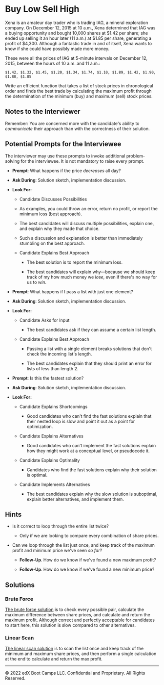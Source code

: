 # Buy Low Sell High

Xena is an amateur day trader who is trading IAG, a mineral exploration company. On December 12, 2015 at 10 a.m., Xena determined that IAG was a buying opportunity and bought 10,000 shares at $1.42 per share; she ended up selling it an hour later (11 a.m.) at $1.85 per share, generating a profit of $4,300. Although a fantastic trade in and of itself, Xena wants to know if she could have possibly made more money.

These were all the prices of IAG at 5-minute intervals on December 12, 2015, between the hours of 10 a.m. and 11 a.m.:

`$1.42, $1.32, $1.45, $1.20, $1.34, $1.74, $1.10, $1.89, $1.42, $1.90, $1.80, $1.85`

Write an efficient function that takes a list of stock prices in chronological order and finds the best trade by calculating the maximum profit through the determination of the minimum (buy) and maximum (sell) stock prices.

## Notes to the Interviewer

Remember: You are concerned more with the candidate's ability to *communicate* their approach than with the correctness of their solution.

## Potential Prompts for the Interviewee

The interviewer may use these prompts to invoke additional problem-solving for the interviewee. It is not mandatory to raise every prompt.

* **Prompt**: What happens if the price _decreases_ all day?

* **Ask During**: Solution sketch, implementation discussion.

* **Look For:**

  * Candidate Discusses Possibilities

  * As examples, you could throw an error, return no profit, or report the minimum loss (best approach).

  * The best candidates will discuss multiple possibilities, explain one, and explain why they made that choice.

  * Such a discussion and explanation is better than immediately stumbling on the best approach.

  * Candidate Explains Best Approach
  
    * The best solution is to report the minimum loss.
  
    * The best candidates will explain why—because we should keep track of my how much money we _lose_, even if there's no way for us to _win_.
  
* **Prompt**: What happens if I pass a list with just one element?

* **Ask During**: Solution sketch, implementation discussion.

* **Look For:**

  * Candidate Asks for Input

    * The best candidates ask if they can assume a certain list length.

  * Candidate Explains Best Approach

    * Passing a list with a single element breaks solutions that don't check the incoming list's length.

    * The best candidates explain that they should print an error for lists of less than length 2.

* **Prompt**: Is this the fastest solution?

* **Ask During**: Solution sketch, implementation discussion.
  
* **Look For:**

  * Candidate Explains Shortcomings
  
    * Good candidates who can't find the fast solutions explain that their nested loop is slow and point it out as a point for optimization.
  
  * Candidate Explains Alternatives
  
    * Good candidates who can't implement the fast solutions explain how they might work at a conceptual level, or pseudocode it.
  
  * Candidate Explains Optimality
  
    * Candidates who find the fast solutions explain why their solution is optimal.
  
  * Candidate Implements Alternatives
  
    * The best candidates explain why the slow solution is suboptimal, explain better alternatives, and implement them.

## Hints

* Is it correct to loop through the entire list twice?

  * Only if we are looking to compare every combination of share prices.

* Can we loop through the list just once, and keep track of the maximum profit and minimum price we've seen _so far_?

  * **Follow-Up**. How do we know if we've found a new maximum profit?

  * **Follow-Up**. How do we know if we've found a new minimum price?

## Solutions

### Brute Force

[The brute force solution](Solved/brute_force.py) is to check every possible pair, calculate the maximum difference between share prices, and calculate and return the maximum profit. Although correct and perfectly acceptable for candidates to start here, this solution is slow compared to other alternatives.

### Linear Scan

[The linear scan solution](Solved/linear_scan.py) is to scan the list once and keep track of the minimum and maximum share prices, and then perform a single calculation at the end to calculate and return the max profit.

---

© 2022 edX Boot Camps LLC. Confidential and Proprietary. All Rights Reserved.
